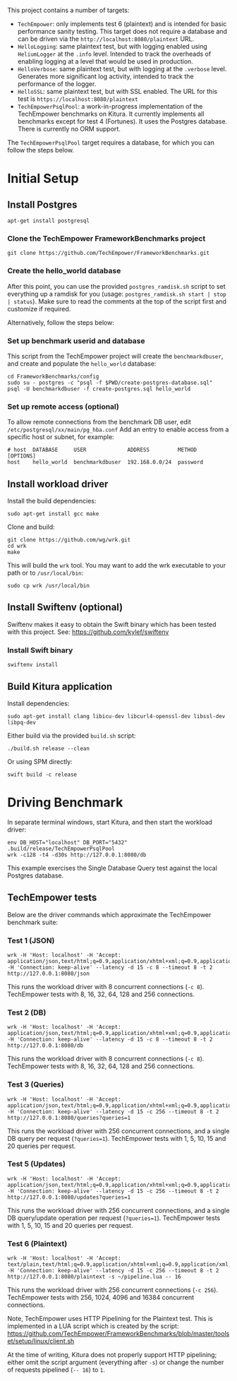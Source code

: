 This project contains a number of targets:

- `TechEmpower`: only implements test 6 (plaintext) and is intended for basic performance sanity testing. This target does not require a database and can be driven via the `http://localhost:8080/plaintext` URL.
- `HelloLogging`: same plaintext test, but with logging enabled using `HeliumLogger` at the `.info` level. Intended to track the overheads of enabling logging at a level that would be used in production.
- `HelloVerbose`: same plaintext test, but with logging at the `.verbose` level. Generates more significant log activity, intended to track the performance of the logger.
- `HelloSSL`: same plaintext test, but with SSL enabled. The URL for this test is `https://localhost:8080/plaintext`
- `TechEmpowerPsqlPool`: a work-in-progress implementation of the TechEmpower benchmarks on Kitura. It currently implements all benchmarks except for test 4 (Fortunes). It uses the Postgres database. There is currently no ORM support.

The `TechEmpowerPsqlPool` target requires a database, for which you can follow the steps below.

# Initial Setup

## Install Postgres

```
apt-get install postgresql
```

### Clone the TechEmpower FrameworkBenchmarks project

```
git clone https://github.com/TechEmpower/FrameworkBenchmarks.git
```

### Create the hello_world database

After this point, you can use the provided `postgres_ramdisk.sh` script to set everything up a ramdisk for you (usage: `postgres_ramdisk.sh start | stop | status`).  Make sure to read the comments at the top of the script first and customize if required.

Alternatively, follow the steps below:

### Set up benchmark userid and database

This script from the TechEmpower project will create the `benchmarkdbuser`, and create and populate the `hello_world` database:
```
cd FrameworkBenchmarks/config
sudo su - postgres -c "psql -f $PWD/create-postgres-database.sql"
psql -U benchmarkdbuser -f create-postgres.sql hello_world
```

### Set up remote access (optional)

To allow remote connections from the benchmark DB user, edit `/etc/postgresql/xx/main/pg_hba.conf`
Add an entry to enable access from a specific host or subnet, for example:

```
# host  DATABASE     USER             ADDRESS         METHOD      [OPTIONS]
host    hello_world  benchmarkdbuser  192.168.0.0/24  password
```

## Install workload driver

Install the build dependencies:
```
sudo apt-get install gcc make
```
Clone and build:
```
git clone https://github.com/wg/wrk.git
cd wrk
make
```

This will build the `wrk` tool. You may want to add the wrk executable to your path or to `/usr/local/bin`:
```
sudo cp wrk /usr/local/bin
```

## Install Swiftenv (optional)

Swiftenv makes it easy to obtain the Swift binary which has been tested with this project.
See: https://github.com/kylef/swiftenv

### Install Swift binary

```
swiftenv install
```

## Build Kitura application

Install dependencies:
```
sudo apt-get install clang libicu-dev libcurl4-openssl-dev libssl-dev libpq-dev
```
Either build via the provided `build.sh` script:
```
./build.sh release --clean
```
Or using SPM directly:
```
swift build -c release
```

# Driving Benchmark

In separate terminal windows, start Kitura, and then start the workload driver:
```
env DB_HOST="localhost" DB_PORT="5432" .build/release/TechEmpowerPsqlPool
wrk -c128 -t4 -d30s http://127.0.0.1:8080/db
```
This example exercises the Single Database Query test against the local Postgres database.

## TechEmpower tests

Below are the driver commands which approximate the TechEmpower benchmark suite:

### Test 1 (JSON)
```
wrk -H 'Host: localhost' -H 'Accept: application/json,text/html;q=0.9,application/xhtml+xml;q=0.9,application/xml;q=0.8,*/*;q=0.7' -H 'Connection: keep-alive' --latency -d 15 -c 8 --timeout 8 -t 2 http://127.0.0.1:8080/json
```
This runs the workload driver with 8 concurrent connections (`-c 8`). TechEmpower tests with 8, 16, 32, 64, 128 and 256 connections.

### Test 2 (DB)
```
wrk -H 'Host: localhost' -H 'Accept: application/json,text/html;q=0.9,application/xhtml+xml;q=0.9,application/xml;q=0.8,*/*;q=0.7' -H 'Connection: keep-alive' --latency -d 15 -c 8 --timeout 8 -t 2 http://127.0.0.1:8080/db
```
This runs the workload driver with 8 concurrent connections (`-c 8`). TechEmpower tests with 8, 16, 32, 64, 128 and 256 connections.

### Test 3 (Queries)
```
wrk -H 'Host: localhost' -H 'Accept: application/json,text/html;q=0.9,application/xhtml+xml;q=0.9,application/xml;q=0.8,*/*;q=0.7' -H 'Connection: keep-alive' --latency -d 15 -c 256 --timeout 8 -t 2 http://127.0.0.1:8080/queries?queries=1
```
This runs the workload driver with 256 concurrent connections, and a single DB query per request (`?queries=1`). TechEmpower tests with 1, 5, 10, 15 and 20 queries per request.

### Test 5 (Updates)
```
wrk -H 'Host: localhost' -H 'Accept: application/json,text/html;q=0.9,application/xhtml+xml;q=0.9,application/xml;q=0.8,*/*;q=0.7' -H 'Connection: keep-alive' --latency -d 15 -c 256 --timeout 8 -t 2 http://127.0.0.1:8080/updates?queries=1
```
This runs the workload driver with 256 concurrent connections, and a single DB query/update operation per request (`?queries=1`). TechEmpower tests with 1, 5, 10, 15 and 20 queries per request.

### Test 6 (Plaintext)
```
wrk -H 'Host: localhost' -H 'Accept: text/plain,text/html;q=0.9,application/xhtml+xml;q=0.9,application/xml;q=0.8,*/*;q=0.7' -H 'Connection: keep-alive' --latency -d 15 -c 256 --timeout 8 -t 2 http://127.0.0.1:8080/plaintext -s ~/pipeline.lua -- 16
```
This runs the workload driver with 256 concurrent connections (`-c 256`). TechEmpower tests with 256, 1024, 4096 and 16384 concurrent connections.

Note, TechEmpower uses HTTP Pipelining for the Plaintext test. This is implemented in a LUA script which is created by the script: https://github.com/TechEmpower/FrameworkBenchmarks/blob/master/toolset/setup/linux/client.sh

At the time of writing, Kitura does not properly support HTTP pipelining; either omit the script argument (everything after `-s`) or change the number of requests pipelined (`-- 16`) to `1`.
